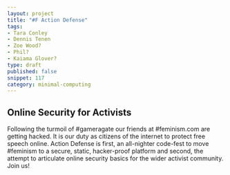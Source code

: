 ```yaml
---
layout: project
title: "#F Action Defense"
tags:
- Tara Conley
- Dennis Tenen
- Zoe Wood?
- Phil?
- Kaiama Glover?
type: draft
published: false
snippet: 117
category: minimal-computing
---
```


## Online Security for Activists
Following the turmoil of \#gameragate our friends at \#feminism.com are getting hacked. It is our duty as citizens of the internet to protect free speech online. Action Defense is first, an all-nighter code-fest to move #feminism to a secure, static, hacker-proof platform and second, the attempt to articulate online security basics for the wider activist community. Join us!
